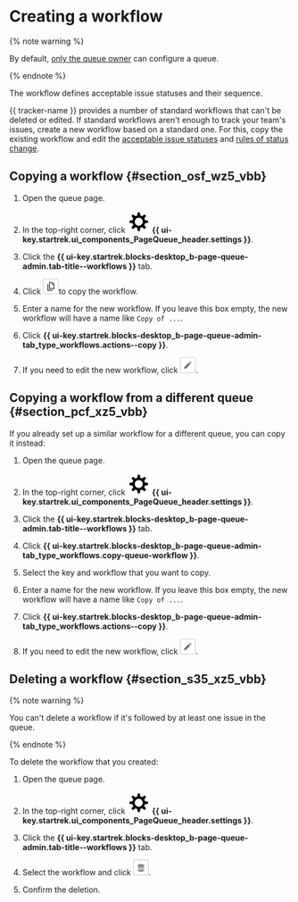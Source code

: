 # Creating a workflow

{% note warning %}

By default, [only the queue owner](queue-access.md) can configure a queue.

{% endnote %}

The workflow defines acceptable issue statuses and their sequence.

{{ tracker-name }} provides a number of standard workflows that can't be deleted or edited. If standard workflows aren't enough to track your team's issues, create a new workflow based on a standard one. For this, copy the existing workflow and edit the [acceptable issue statuses](workflow-status-edit.md) and [rules of status change](workflow-action-edit.md).

## Copying a workflow {#section_osf_wz5_vbb}

1. Open the queue page.

1. In the top-right corner, click ![](../../_assets/tracker/svg/settings-old.svg) **{{ ui-key.startrek.ui_components_PageQueue_header.settings }}**.

1. Click the **{{ ui-key.startrek.blocks-desktop_b-page-queue-admin.tab-title--workflows }}** tab.

1. Click ![](../../_assets/tracker/button-copy.png)to copy the workflow.

1. Enter a name for the new workflow. If you leave this box empty, the new workflow will have a name like `Copy of ...`.

1. Click **{{ ui-key.startrek.blocks-desktop_b-page-queue-admin-tab_type_workflows.actions--copy }}**.

1. If you need to edit the new workflow, click ![](../../_assets/tracker/button-edit.png).

## Copying a workflow from a different queue {#section_pcf_xz5_vbb}

If you already set up a similar workflow for a different queue, you can copy it instead:

1. Open the queue page.

1. In the top-right corner, click ![](../../_assets/tracker/svg/settings-old.svg) **{{ ui-key.startrek.ui_components_PageQueue_header.settings }}**.

1. Click the **{{ ui-key.startrek.blocks-desktop_b-page-queue-admin.tab-title--workflows }}** tab.

1. Click **{{ ui-key.startrek.blocks-desktop_b-page-queue-admin-tab_type_workflows.copy-queue-workflow }}**.

1. Select the key and workflow that you want to copy.

1. Enter a name for the new workflow. If you leave this box empty, the new workflow will have a name like `Copy of ...`.

1. Click **{{ ui-key.startrek.blocks-desktop_b-page-queue-admin-tab_type_workflows.actions--copy }}**.

1. If you need to edit the new workflow, click ![](../../_assets/tracker/button-edit.png).

## Deleting a workflow {#section_s35_xz5_vbb}

{% note warning %}

You can't delete a workflow if it's followed by at least one issue in the queue.

{% endnote %}

To delete the workflow that you created:

1. Open the queue page.

1. In the top-right corner, click ![](../../_assets/tracker/svg/settings-old.svg) **{{ ui-key.startrek.ui_components_PageQueue_header.settings }}**.

1. Click the **{{ ui-key.startrek.blocks-desktop_b-page-queue-admin.tab-title--workflows }}** tab.

1. Select the workflow and click ![](../../_assets/tracker/button-delete.png).

1. Confirm the deletion.

